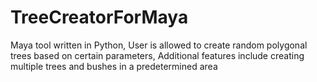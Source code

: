 # TreeCreatorForMaya
Maya tool written in Python,
User is allowed to create random polygonal trees based on certain parameters,
Additional features include creating multiple trees and bushes in a predetermined area
